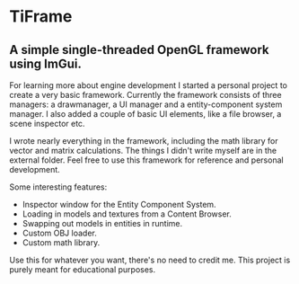# TiFrame

## A simple single-threaded OpenGL framework using ImGui.

For learning more about engine development I started a personal project to create a very basic framework. Currently the framework consists of three managers: a drawmanager, a UI manager and a entity-component system manager. I also added a couple of basic UI elements, like a file browser, a scene inspector etc.

I wrote nearly everything in the framework, including the math library for vector and matrix calculations. The things I didn't write myself are in the external folder. Feel free to use this framework for reference and personal development. 

Some interesting features:
- Inspector window for the Entity Component System.
- Loading in models and textures from a Content Browser.
- Swapping out models in entities in runtime.
- Custom OBJ loader.
- Custom math library.


Use this for whatever you want, there's no need to credit me. This project is purely meant for educational purposes. 
